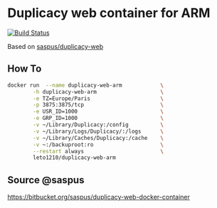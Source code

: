 # Duplicacy web container for ARM


[![Build Status](https://travis-ci.com/leto1210/duplicacy-web-arm.svg?branch=master)](https://travis-ci.com/github/leto1210/duplicacy-web-arm)


Based on [saspus/duplicacy-web](https://bitbucket.org/saspus/duplicacy-web-docker-container/src/master/)

## How To

``` bash
docker run  --name duplicacy-web-arm            \
        -h duplicacy-web-arm                    \
        -e TZ=Europe/Paris                      \
        -p 3875:3875/tcp                        \
        -e USR_ID=1000                          \
        -e GRP_ID=1000                          \
        -v ~/Library/Duplicacy:/config          \
        -v ~/Library/Logs/Duplicacy/:/logs      \
        -v ~/Library/Caches/Duplicacy:/cache    \
        -v ~:/backuproot:ro                     \
        --restart always                        \
        leto1210/duplicacy-web-arm
```

## Source @saspus
https://bitbucket.org/saspus/duplicacy-web-docker-container
